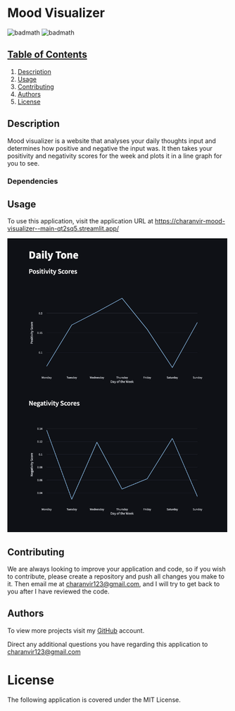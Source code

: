 # Mood Visualizer

![badmath](https://img.shields.io/badge/License-MIT-blue) ![badmath](https://img.shields.io/badge/Version-1.0-purple)

## <u>Table of Contents</u>

1. [Description](#Description)
2. [Usage](#Usage)
3. [Contributing](#Contributing)
4. [Authors](#Authors)
5. [License](#License)

## Description

Mood visualizer is a website that analyses your daily thoughts input and determines how positive and negative the input
was. It then takes your positivity and negativity scores for the week and plots it in a line graph for you to see. 

### Dependencies

## Usage

To use this application, visit the application URL
at https://charanvir-mood-visualizer--main-qt2sq5.streamlit.app/

<img src="images/1.png" width="500">

## Contributing

We are always looking to improve your application and code, so if you wish to contribute, please create a repository and
push all changes you make to it. Then email me at charanvir123@gmail.com, and I will try to get back to you after I have
reviewed the code.

## Authors

To view more projects visit my [GitHub](https://github.com/Charanvir) account.

Direct any additional questions you have regarding this application to charanvir123@gmail.com

# License

The following application is covered under the MIT License.